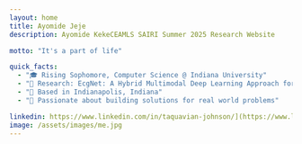 ```yaml
---
layout: home
title: Ayomide Jeje
description: Ayomide KekeCEAMLS SAIRI Summer 2025 Research Website

motto: "It's a part of life"

quick_facts:
  - "🎓 Rising Sophomore, Computer Science @ Indiana University"
  - "🔬 Research: EcgNet: A Hybrid Multimodal Deep Learning Approach for Cardiovascular Disease (CVD) Diagnosis"
  - "📍 Based in Indianapolis, Indiana"
  - "🚀 Passionate about building solutions for real world problems"

linkedin: https://www.linkedin.com/in/taquavian-johnson/](https://www.linkedin.com/in/ayomide-jeje-7a4995266/
image: /assets/images/me.jpg
---
```

